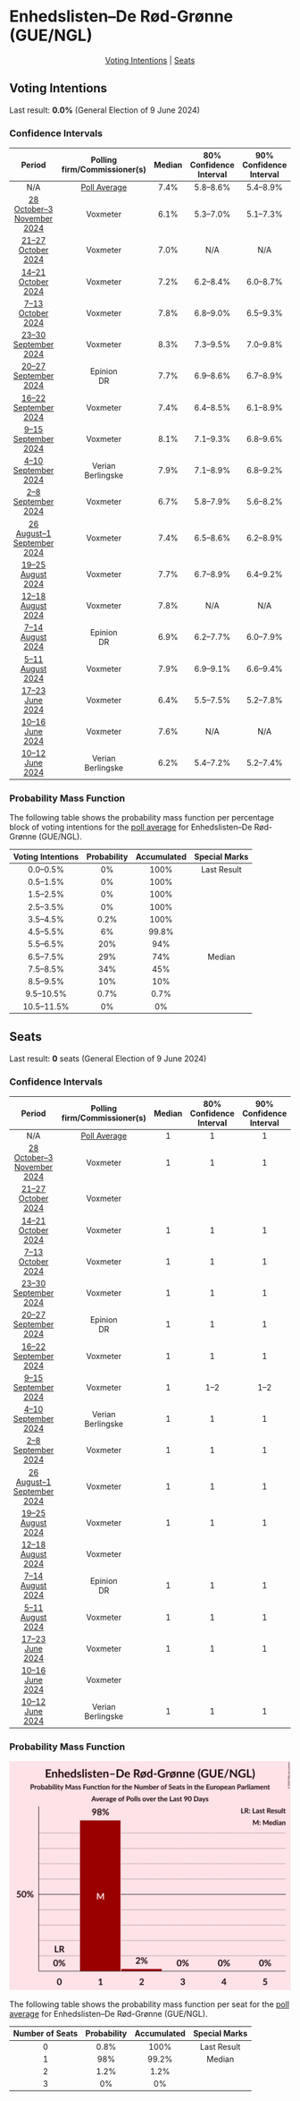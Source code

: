 # Enhedslisten–De Rød-Grønne (GUE/NGL)

<p align="center"><a href="#voting-intentions">Voting Intentions</a> | <a href="#seats">Seats</a></p>

## Voting Intentions

Last result: **0.0%** (General Election of 9 June 2024)

### Confidence Intervals

| Period     | Polling firm/Commissioner(s) | Median | 80% Confidence Interval | 90% Confidence Interval | 95% Confidence Interval | 99% Confidence Interval |
|:----------:|:----------------:|:-----------:|:-----------------------:|:-----------------------:|:-----------------------:|:-----------------------:|
| N/A | [Poll Average](average.html) | 7.4% | 5.8–8.6% | 5.4–8.9% | 5.2–9.1% | 4.8–9.6% |
| [28 October–3 November 2024](2024-11-03-Voxmeter.html) | Voxmeter | 6.1% | 5.3–7.0% | 5.1–7.3% | 4.9–7.6% | 4.5–8.0% |
| [21–27 October 2024](2024-10-27-Voxmeter.html) | Voxmeter | 7.0% | N/A | N/A | N/A | N/A |
| [14–21 October 2024](2024-10-21-Voxmeter.html) | Voxmeter | 7.2% | 6.2–8.4% | 6.0–8.7% | 5.7–9.0% | 5.3–9.5% |
| [7–13 October 2024](2024-10-13-Voxmeter.html) | Voxmeter | 7.8% | 6.8–9.0% | 6.5–9.3% | 6.3–9.6% | 5.8–10.2% |
| [23–30 September 2024](2024-09-30-Voxmeter.html) | Voxmeter | 8.3% | 7.3–9.5% | 7.0–9.8% | 6.7–10.2% | 6.3–10.8% |
| [20–27 September 2024](2024-09-27-Epinion.html) | Epinion <br> DR | 7.7% | 6.9–8.6% | 6.7–8.9% | 6.5–9.1% | 6.1–9.6% |
| [16–22 September 2024](2024-09-22-Voxmeter.html) | Voxmeter | 7.4% | 6.4–8.5% | 6.1–8.9% | 5.9–9.2% | 5.5–9.7% |
| [9–15 September 2024](2024-09-15-Voxmeter.html) | Voxmeter | 8.1% | 7.1–9.3% | 6.8–9.6% | 6.5–9.9% | 6.1–10.5% |
| [4–10 September 2024](2024-09-10-Verian.html) | Verian <br> Berlingske | 7.9% | 7.1–8.9% | 6.8–9.2% | 6.6–9.4% | 6.2–9.9% |
| [2–8 September 2024](2024-09-08-Voxmeter.html) | Voxmeter | 6.7% | 5.8–7.9% | 5.6–8.2% | 5.3–8.5% | 4.9–9.0% |
| [26 August–1 September 2024](2024-09-01-Voxmeter.html) | Voxmeter | 7.4% | 6.5–8.6% | 6.2–8.9% | 6.0–9.2% | 5.5–9.8% |
| [19–25 August 2024](2024-08-25-Voxmeter.html) | Voxmeter | 7.7% | 6.7–8.9% | 6.4–9.2% | 6.2–9.5% | 5.7–10.1% |
| [12–18 August 2024](2024-08-18-Voxmeter.html) | Voxmeter | 7.8% | N/A | N/A | N/A | N/A |
| [7–14 August 2024](2024-08-14-Epinion.html) | Epinion <br> DR | 6.9% | 6.2–7.7% | 6.0–7.9% | 5.9–8.1% | 5.5–8.5% |
| [5–11 August 2024](2024-08-11-Voxmeter.html) | Voxmeter | 7.9% | 6.9–9.1% | 6.6–9.4% | 6.4–9.7% | 5.9–10.3% |
| [17–23 June 2024](2024-06-23-Voxmeter.html) | Voxmeter | 6.4% | 5.5–7.5% | 5.2–7.8% | 5.0–8.0% | 4.6–8.6% |
| [10–16 June 2024](2024-06-16-Voxmeter.html) | Voxmeter | 7.6% | N/A | N/A | N/A | N/A |
| [10–12 June 2024](2024-06-12-Verian.html) | Verian <br> Berlingske | 6.2% | 5.4–7.2% | 5.2–7.4% | 5.0–7.7% | 4.7–8.2% |

### Probability Mass Function

The following table shows the probability mass function per percentage block of voting intentions for the [poll average](average.html) for Enhedslisten–De Rød-Grønne (GUE/NGL).

| Voting Intentions | Probability | Accumulated | Special Marks |
|:-----------------:|:-----------:|:-----------:|:-------------:|
| 0.0–0.5% | 0% | 100% | Last Result |
| 0.5–1.5% | 0% | 100% |  |
| 1.5–2.5% | 0% | 100% |  |
| 2.5–3.5% | 0% | 100% |  |
| 3.5–4.5% | 0.2% | 100% |  |
| 4.5–5.5% | 6% | 99.8% |  |
| 5.5–6.5% | 20% | 94% |  |
| 6.5–7.5% | 29% | 74% | Median |
| 7.5–8.5% | 34% | 45% |  |
| 8.5–9.5% | 10% | 10% |  |
| 9.5–10.5% | 0.7% | 0.7% |  |
| 10.5–11.5% | 0% | 0% |  |


## Seats

Last result: **0** seats (General Election of 9 June 2024)

### Confidence Intervals

| Period     | Polling firm/Commissioner(s) | Median | 80% Confidence Interval | 90% Confidence Interval | 95% Confidence Interval | 99% Confidence Interval |
|:----------:|:----------------:|:------:|:-----------------------:|:-----------------------:|:-----------------------:|:-----------------------:|
| N/A | [Poll Average](average.html) | 1 | 1 | 1 | 1 | 0–2 |
| [28 October–3 November 2024](2024-11-03-Voxmeter.html) | Voxmeter | 1 | 1 | 1 | 1 | 0–1 |
| [21–27 October 2024](2024-10-27-Voxmeter.html) | Voxmeter |  |  |  |  |  |
| [14–21 October 2024](2024-10-21-Voxmeter.html) | Voxmeter | 1 | 1 | 1 | 1 | 1–2 |
| [7–13 October 2024](2024-10-13-Voxmeter.html) | Voxmeter | 1 | 1 | 1 | 1 | 1–2 |
| [23–30 September 2024](2024-09-30-Voxmeter.html) | Voxmeter | 1 | 1 | 1 | 1–2 | 1–2 |
| [20–27 September 2024](2024-09-27-Epinion.html) | Epinion <br> DR | 1 | 1 | 1 | 1 | 1–2 |
| [16–22 September 2024](2024-09-22-Voxmeter.html) | Voxmeter | 1 | 1 | 1 | 1 | 1–2 |
| [9–15 September 2024](2024-09-15-Voxmeter.html) | Voxmeter | 1 | 1–2 | 1–2 | 1–2 | 1–2 |
| [4–10 September 2024](2024-09-10-Verian.html) | Verian <br> Berlingske | 1 | 1 | 1 | 1–2 | 1–2 |
| [2–8 September 2024](2024-09-08-Voxmeter.html) | Voxmeter | 1 | 1 | 1 | 1 | 1 |
| [26 August–1 September 2024](2024-09-01-Voxmeter.html) | Voxmeter | 1 | 1 | 1 | 1 | 1–2 |
| [19–25 August 2024](2024-08-25-Voxmeter.html) | Voxmeter | 1 | 1 | 1 | 1 | 1–2 |
| [12–18 August 2024](2024-08-18-Voxmeter.html) | Voxmeter |  |  |  |  |  |
| [7–14 August 2024](2024-08-14-Epinion.html) | Epinion <br> DR | 1 | 1 | 1 | 1 | 1 |
| [5–11 August 2024](2024-08-11-Voxmeter.html) | Voxmeter | 1 | 1 | 1 | 1–2 | 1–2 |
| [17–23 June 2024](2024-06-23-Voxmeter.html) | Voxmeter | 1 | 1 | 1 | 0–1 | 0–1 |
| [10–16 June 2024](2024-06-16-Voxmeter.html) | Voxmeter |  |  |  |  |  |
| [10–12 June 2024](2024-06-12-Verian.html) | Verian <br> Berlingske | 1 | 1 | 1 | 0–1 | 0–1 |

### Probability Mass Function

![Graph with seats probability mass function not yet produced](average-seats-pmf-enhedslisten–derød-grønneguengl.png "Seats Probability Mass Function")

The following table shows the probability mass function per seat for the [poll average](average.html) for Enhedslisten–De Rød-Grønne (GUE/NGL).

| Number of Seats | Probability | Accumulated | Special Marks |
|:---------------:|:-----------:|:-----------:|:-------------:|
| 0 | 0.8% | 100% | Last Result |
| 1 | 98% | 99.2% | Median |
| 2 | 1.2% | 1.2% |  |
| 3 | 0% | 0% |  |


